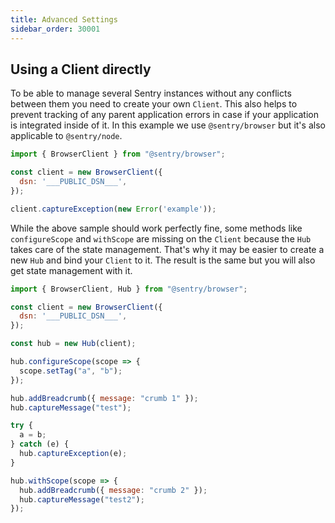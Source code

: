 ```yaml
---
title: Advanced Settings
sidebar_order: 30001
---
```


## Using a Client directly

To be able to manage several Sentry instances without any conflicts between them you need to create your own `Client`.
This also helps to prevent tracking of any parent application errors in case if your application is integrated
inside of it. In this example we use `@sentry/browser` but it's also applicable to `@sentry/node`.

```javascript
import { BrowserClient } from "@sentry/browser";

const client = new BrowserClient({
  dsn: '___PUBLIC_DSN___',
});

client.captureException(new Error('example'));
```

While the above sample should work perfectly fine, some methods like `configureScope` and `withScope` are missing on the `Client` because the `Hub` takes care of the state management. That's why it may be easier to create a new `Hub` and bind your `Client` to it. The result is the same but you will also get state management with it.

```javascript
import { BrowserClient, Hub } from "@sentry/browser";

const client = new BrowserClient({
  dsn: '___PUBLIC_DSN___',
});

const hub = new Hub(client);

hub.configureScope(scope => {
  scope.setTag("a", "b");
});

hub.addBreadcrumb({ message: "crumb 1" });
hub.captureMessage("test");

try {
  a = b;
} catch (e) {
  hub.captureException(e);
}

hub.withScope(scope => {
  hub.addBreadcrumb({ message: "crumb 2" });
  hub.captureMessage("test2");
});
```
